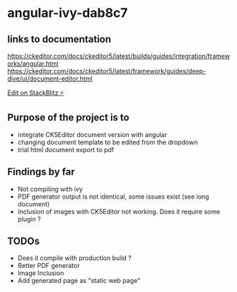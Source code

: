 # angular-ivy-dab8c7
## links to documentation
https://ckeditor.com/docs/ckeditor5/latest/builds/guides/integration/frameworks/angular.html
https://ckeditor.com/docs/ckeditor5/latest/framework/guides/deep-dive/ui/document-editor.html

[Edit on StackBlitz ⚡️](https://stackblitz.com/edit/angular-ivy-dab8c7)

## Purpose of the project is to 
 - integrate CK5Editor document version with angular
 - changing document template to be edited from the dropdown
 - trial html document export to pdf

## Findings by far
 - Not compiling with ivy
 - PDF generator output is not identical, some issues exist (see long document)
 - Inclusion of images with CK5Editor not working. Does it require some plugin ?
 
## TODOs
 - Does it compile with production build ?
 - Better PDF generator
 - Image Inclusion
 - Add generated page as "static web page"




